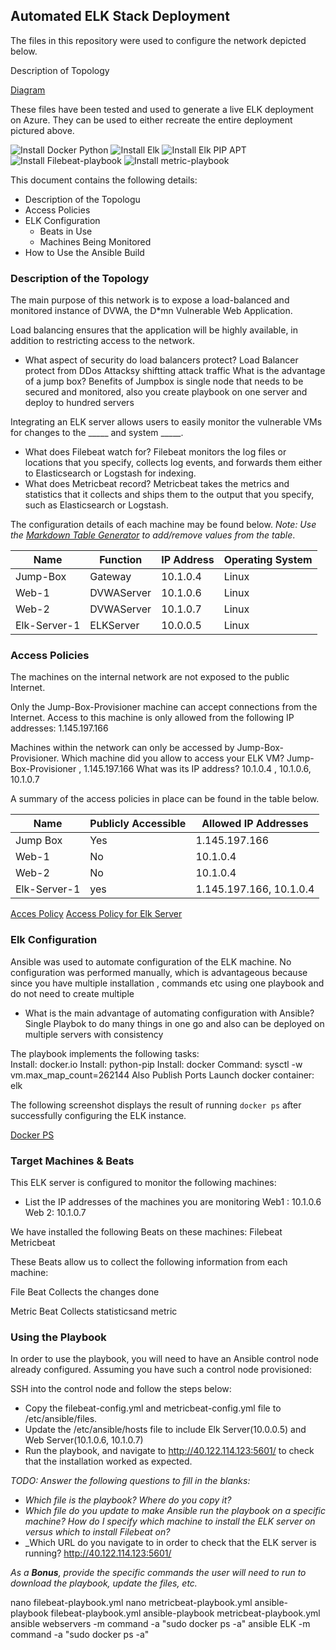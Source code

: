 ## Automated ELK Stack Deployment

The files in this repository were used to configure the network depicted below.

Description of Topology

[Diagram](Images/Network_Diagram.PNG)

These files have been tested and used to generate a live ELK deployment on Azure. They can be used to either recreate the entire deployment pictured above. 

  ![Install Docker Python](Playbook/Install_Docker_Python_FirstPlaybook.yml)
  ![Install Elk](Playbook/Elk_Install.yml)
  ![Install Elk PIP APT](Playbook/Elk_pip_apt_ansible.yml)
  ![Install Filebeat-playbook](filebeat-playbook.yml)
  ![Install metric-playbook](metricbeat-playbook.yml)

This document contains the following details:
- Description of the Topologu
- Access Policies
- ELK Configuration
  - Beats in Use
  - Machines Being Monitored
- How to Use the Ansible Build


### Description of the Topology

The main purpose of this network is to expose a load-balanced and monitored instance of DVWA, the D*mn Vulnerable Web Application.

Load balancing ensures that the application will be highly available, in addition to restricting access to the network.
- What aspect of security do load balancers protect? Load Balancer protect from DDos Attacksy shiftting attack traffic 
  What is the advantage of a jump box? Benefits of Jumpbox is single node that needs to be secured and monitored, also you create playbook on one server and deploy to hundred servers

Integrating an ELK server allows users to easily monitor the vulnerable VMs for changes to the _____ and system _____.
- What does Filebeat watch for? Filebeat monitors the log files or locations that you specify, collects log events, and forwards them either to Elasticsearch or Logstash for indexing.
- What does Metricbeat record? Metricbeat takes the metrics and statistics that it collects and ships them to the output that you specify, such as Elasticsearch or Logstash. 

The configuration details of each machine may be found below.
_Note: Use the [Markdown Table Generator](http://www.tablesgenerator.com/markdown_tables) to add/remove values from the table_.

| Name     | Function | IP Address | Operating System |
|----------|----------|------------|------------------|
| Jump-Box | Gateway  | 10.1.0.4   | Linux            |
| Web-1    |DVWAServer| 10.1.0.6   | Linux            |
| Web-2    |DVWAServer| 10.1.0.7   | Linux            |
Elk-Server-1|ELKServer| 10.0.0.5   | Linux            |

### Access Policies

The machines on the internal network are not exposed to the public Internet. 

Only the Jump-Box-Provisioner machine can accept connections from the Internet. 
Access to this machine is only allowed from the following IP addresses: 1.145.197.166

Machines within the network can only be accessed by Jump-Box-Provisioner.
Which machine did you allow to access your ELK VM? Jump-Box-Provisioner , 1.145.197.166
 What was its IP address? 10.1.0.4 , 10.1.0.6, 10.1.0.7

A summary of the access policies in place can be found in the table below.

| Name     | Publicly Accessible | Allowed IP Addresses |
|----------|---------------------|----------------------|
| Jump Box | Yes                 | 1.145.197.166        |
| Web-1    | No                  | 10.1.0.4             |
| Web-2    | No                  | 10.1.0.4             |
Elk-Server-1| yes                | 1.145.197.166, 10.1.0.4 |

[Acces Policy](Images/AccesPoliciesforRTX_RED_SG.PNG)
[Access Policy for Elk Server](AccessPoliciesforELK_Server.PNG)


### Elk Configuration

Ansible was used to automate configuration of the ELK machine. No configuration was performed manually, which is advantageous because since you have multiple installation , commands etc using one playbook and do not need to create multiple
- What is the main advantage of automating configuration with Ansible? Single Playbok to do many things in one go and also can be deployed on multiple servers with consistency

The playbook implements the following tasks:	
Install: docker.io
Install: python-pip
Install: docker
Command: sysctl -w vm.max_map_count=262144
Also Publish Ports
Launch docker container: elk

The following screenshot displays the result of running `docker ps` after successfully configuring the ELK instance.

[Docker PS](Docker_PS.PNG)



### Target Machines & Beats
This ELK server is configured to monitor the following machines:
- List the IP addresses of the machines you are monitoring
Web1 : 10.1.0.6 
Web 2: 10.1.0.7


We have installed the following Beats on these machines:
Filebeat
Metricbeat

These Beats allow us to collect the following information from each machine:

File Beat Collects the changes done

Metric Beat Collects statisticsand metric 

### Using the Playbook
In order to use the playbook, you will need to have an Ansible control node already configured. Assuming you have such a control node provisioned: 

SSH into the control node and follow the steps below:
- Copy the filebeat-config.yml and metricbeat-config.yml file to /etc/ansible/files.
- Update the /etc/ansible/hosts file to include Elk Server(10.0.0.5) and Web Server(10.1.0.6, 10.1.0.7)
- Run the playbook, and navigate to http://40.122.114.123:5601/ to check that the installation worked as expected.

_TODO: Answer the following questions to fill in the blanks:_
- _Which file is the playbook? Where do you copy it?_
- _Which file do you update to make Ansible run the playbook on a specific machine? How do I specify which machine to install the ELK server on versus which to install Filebeat on?_
- _Which URL do you navigate to in order to check that the ELK server is running? http://40.122.114.123:5601/

_As a **Bonus**, provide the specific commands the user will need to run to download the playbook, update the files, etc._


nano filebeat-playbook.yml
nano metricbeat-playbook.yml
ansible-playbook filebeat-playbook.yml
ansible-playbook metricbeat-playbook.yml
ansible webservers -m command -a "sudo docker ps -a"
ansible ELK -m command -a "sudo docker ps -a"